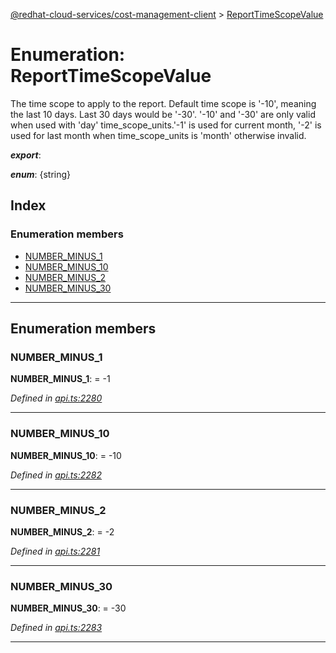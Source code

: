 [@redhat-cloud-services/cost-management-client](../README.md) > [ReportTimeScopeValue](../enums/reporttimescopevalue.md)

# Enumeration: ReportTimeScopeValue

The time scope to apply to the report. Default time scope is '-10', meaning the last 10 days. Last 30 days would be '-30'. '-10' and '-30' are only valid when used with 'day' time\_scope\_units.'-1' is used for current month, '-2' is used for last month when time\_scope\_units is 'month' otherwise invalid.

*__export__*: 

*__enum__*: {string}

## Index

### Enumeration members

* [NUMBER_MINUS_1](reporttimescopevalue.md#number_minus_1)
* [NUMBER_MINUS_10](reporttimescopevalue.md#number_minus_10)
* [NUMBER_MINUS_2](reporttimescopevalue.md#number_minus_2)
* [NUMBER_MINUS_30](reporttimescopevalue.md#number_minus_30)

---

## Enumeration members

<a id="number_minus_1"></a>

###  NUMBER_MINUS_1

**NUMBER_MINUS_1**:  =  -1

*Defined in [api.ts:2280](https://github.com/rvsia/javascript-clients/blob/master/packages/cost-management/api.ts#L2280)*

___
<a id="number_minus_10"></a>

###  NUMBER_MINUS_10

**NUMBER_MINUS_10**:  =  -10

*Defined in [api.ts:2282](https://github.com/rvsia/javascript-clients/blob/master/packages/cost-management/api.ts#L2282)*

___
<a id="number_minus_2"></a>

###  NUMBER_MINUS_2

**NUMBER_MINUS_2**:  =  -2

*Defined in [api.ts:2281](https://github.com/rvsia/javascript-clients/blob/master/packages/cost-management/api.ts#L2281)*

___
<a id="number_minus_30"></a>

###  NUMBER_MINUS_30

**NUMBER_MINUS_30**:  =  -30

*Defined in [api.ts:2283](https://github.com/rvsia/javascript-clients/blob/master/packages/cost-management/api.ts#L2283)*

___

